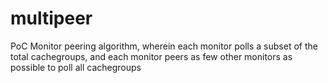 # multipeer

PoC Monitor peering algorithm, wherein each monitor polls a subset of the total cachegroups, and each monitor peers as few other monitors as possible to poll all cachegroups
